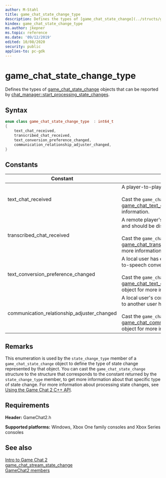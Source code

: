 ```yaml
---
author: M-Stahl
title: game_chat_state_change_type
description: Defines the types of [game_chat_state_change](../structs/game_chat_state_change.md) objects that can be reported by [chat_manager::start_processing_state_changes](../classes/chat_manager/methods/chat_manager_start_processing_state_changes.md).
kindex: game_chat_state_change_type
ms.author: jkepner
ms.topic: reference
ms.date: '09/12/2019'
edited: 10/08/2020
security: public
applies-to: pc-gdk
---
```


# game_chat_state_change_type
  
Defines the types of [game_chat_state_change](../structs/game_chat_state_change.md) objects that can be reported by [chat_manager::start_processing_state_changes](../classes/chat_manager/methods/chat_manager_start_processing_state_changes.md).  
  
<a id="syntaxSection"></a>
  
## Syntax
  
```cpp
enum class game_chat_state_change_type  : int64_t  
{  
    text_chat_received,  
    transcribed_chat_received,  
    text_conversion_preference_changed,  
    communication_relationship_adjuster_changed,  
}  
```  
  
<a id="constantsSection"></a>
  
## Constants
  
| Constant | Description |  
| --- | --- |  
| text_chat_received | A player-to-player text communication message has arrived.<br/><br/>Cast the `game_chat_state_change` object to a [game_chat_text_chat_received_state_change](../structs/game_chat_text_chat_received_state_change.md) object for more information. |  
| transcribed_chat_received | A remote player's voice communication has been transcribed and should be displayed to one or more local users.<br/><br/>Cast the `game_chat_state_change` object to a [game_chat_transcribed_chat_received_state_change](../structs/game_chat_transcribed_chat_received_state_change.md) object for more information. |  
| text_conversion_preference_changed | A local user has enabled or disabled speech-to-text or text-to-speech conversion.<br/><br/>Cast the `game_chat_state_change` object to a [game_chat_text_conversion_preference_changed_state_change](../structs/game_chat_text_conversion_preference_changed_state_change.md) object for more information. |  
| communication_relationship_adjuster_changed | A local user's communication relationship adjuster with respect to another user has changed.<br/><br/>Cast the `game_chat_state_change` object to a [game_chat_communication_relationship_adjusters_changed](../structs/game_chat_communication_relationship_adjuster_changed_state_change.md) object for more information. |  
  
<a id="remarksSection"></a>
  
## Remarks
  
This enumeration is used by the `state_change_type` member of a `game_chat_state_change` object to define the type of state change represented by that object. You can cast the `game_chat_state_change` structure to the structure that corresponds to the constant returned by the `state_change_type` member, to get more information about that specific type of state change. For more information about processing state changes, see [Using the Game Chat 2 C++ API](../../../../chat/overviews/game-chat2/using-game-chat-2.md).  
  
<a id="requirementsSection"></a>
  
## Requirements
  
**Header:** GameChat2.h  
  
**Supported platforms:** Windows, Xbox One family consoles and Xbox Series consoles  
  
<a id="seealsoSection"></a>
  
## See also
  
[Intro to Game Chat 2](../../../../chat/overviews/game-chat2/game-chat-2-intro.md)  
[game_chat_stream_state_change](../structs/game_chat_stream_state_change.md)  
[GameChat2 members](../gamechat2_members.md)  
  